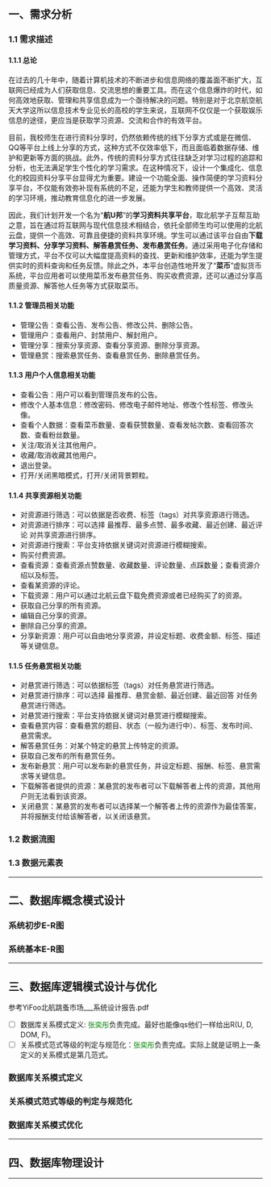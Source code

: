 ## 一、需求分析

### 1.1 需求描述

#### 1.1.1 总论

在过去的几十年中，随着计算机技术的不断进步和信息网络的覆盖面不断扩大，互联网已经成为人们获取信息、交流思想的重要工具。而在这个信息爆炸的时代，如何高效地获取、管理和共享信息成为一个亟待解决的问题。特别是对于北京航空航天大学这所以信息技术专业见长的高校的学生来说，互联网不仅仅是一个获取娱乐信息的途径，更应当是获取学习资源、交流和合作的有效平台。

目前，我校师生在进行资料分享时，仍然依赖传统的线下分享方式或是在微信、QQ等平台上线上分享的方式，这种方式不仅效率低下，而且面临着数据存储、维护和更新等方面的挑战。此外，传统的资料分享方式往往缺乏对学习过程的追踪和分析，也无法满足学生个性化的学习需求。在这种情况下，设计一个集成化、信息化的校园资料分享平台显得尤为重要。建设一个功能全面、操作简便的学习资料分享平台，不仅能有效弥补现有系统的不足，还能为学生和教师提供一个高效、灵活的学习环境，推动教育信息化的进一步发展。

因此，我们计划开发一个名为“**航U邦**”的**学习资料共享平台**，取北航学子互帮互助之意，旨在通过将互联网与现代信息技术相结合，依托全部师生均可以使用的北航云盘，提供一个高效、可靠且便捷的资料共享环境。学生可以通过该平台自由**下载学习资料、分享学习资料、解答悬赏任务、发布悬赏任务**。通过采用电子化存储和管理方式，平台不仅可以大幅度提高资料的查找、更新和维护效率，还能为学生提供实时的资料查询和任务反馈。除此之外，本平台创造性地开发了“**菜币**”虚拟货币系统，平台应用者可以使用菜币发布悬赏任务、购买收费资源，还可以通过分享高质量资源、解答他人任务等方式获取菜币。

#### 1.1.2 管理员相关功能

* 管理公告：查看公告、发布公告、修改公共、删除公告。
* 管理用户：查看用户、封禁用户、解封用户。
* 管理分享：搜索分享资源、查看分享资源、删除分享资源。
* 管理悬赏：搜索悬赏任务、查看悬赏任务、删除悬赏任务。

#### 1.1.3 用户个人信息相关功能

* 查看公告：用户可以看到管理员发布的公告。
* 修改个人基本信息：修改密码、修改电子邮件地址、修改个性标签、修改头像。
* 查看个人数据：查看菜币数量、查看获赞数量、查看发帖次数、查看回答次数、查看粉丝数量。
* 关注/取消关注其他用户。
* 收藏/取消收藏其他用户。
* 退出登录。
* 打开/关闭黑暗模式，打开/关闭背景颗粒。

#### 1.1.4 共享资源相关功能

* 对资源进行筛选：可以依据是否收费、标签（tags）对共享资源进行筛选。
* 对资源进行排序：可以选择 最推荐、最多点赞、最多收藏、最近创建、最近评论 对共享资源进行排序。
* 对资源进行搜索：平台支持依据关键词对资源进行模糊搜索。
* 购买付费资源。
* 查看资源：查看资源点赞数量、收藏数量、评论数量、点踩数量；查看资源介绍以及标签。
* 查看某资源的评论。
* 下载资源：用户可以通过北航云盘下载免费资源或者已经购买了的资源。
* 获取自己分享的所有资源。
* 编辑自己分享的资源。
* 删除自己分享的资源。
* 分享新资源：用户可以自由地分享资源，并设定标题、收费金额、标签、描述等关键信息。

#### 1.1.5 任务悬赏相关功能

* 对悬赏进行筛选：可以依据标签（tags）对任务悬赏进行筛选。
* 对悬赏进行排序：可以选择 最推荐、悬赏金额、最近创建、最近回答 对任务悬赏进行筛选。
* 对悬赏进行搜索：平台支持依据关键词对悬赏进行模糊搜索。
* 查看悬赏内容：查看悬赏的题目、状态（一般为进行中）、标签、发布时间、悬赏需求。
* 解答悬赏任务：对某个特定的悬赏上传特定的资源。
* 获取自己发布的所有悬赏任务。
* 发布新悬赏：用户可以发布新的悬赏任务，并设定标题、报酬、标签、悬赏需求等关键信息。
* 下载解答者提供的资源：某悬赏的发布者可以下载解答者上传的资源，其他用户则无法看到该资源。
* 关闭悬赏：某悬赏的发布者可以选择某一个解答者上传的资源作为最佳答案，并将报酬支付给该解答者，以关闭该悬赏。

### 1.2 数据流图

### 1.3 数据元素表



---

## 二、数据库概念模式设计

### 系统初步E-R图

### 系统基本E-R图



---

## 三、数据库逻辑模式设计与优化

参考YiFoo北航跳蚤市场___系统设计报告.pdf

- [ ] 数据库关系模式定义: <font color=#008000>张奕彤</font>负责完成。最好也能像qs他们一样给出R(U, D, DOM, F)。
- [ ] 关系模式范式等级的判定与规范化：<font color=#008000>张奕彤</font>负责完成。实际上就是证明上一条定义的关系模式是第几范式。

### 数据库关系模式定义

### 关系模式范式等级的判定与规范化

### 数据库关系模式优化



---

## 四、数据库物理设计



---
